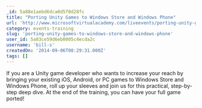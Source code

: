 ```yaml
---
_id: 5a88e1aebd6dca0d5f0d28fc
title: "Porting Unity Games to Windows Store and Windows Phone"
url: 'http://www.microsoftvirtualacademy.com/liveevents/porting-unity-games-to-windows-store-and-windows-phone'
category: events-training
slug: 'porting-unity-games-to-windows-store-and-windows-phone'
user_id: 5a83ce59d6eb0005c4ecda2c
username: 'bill-s'
createdOn: '2014-09-06T08:29:31.000Z'
tags: []
---
```


If you are a Unity game developer who wants to increase your reach by bringing your existing iOS, Android, or PC games to Windows Store and Windows Phone, roll up your sleeves and join us for this practical, step-by-step deep dive. At the end of the training, you can have your full game ported!
